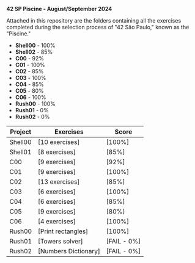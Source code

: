 **42 SP Piscine - August/September 2024**

Attached in this repository are the folders containing all the exercises completed during the selection process of "42 São Paulo," known as the "Piscine."


- **Shell00** - 100%
- **Shell02** - 85%
- **C00** - 92%
- **C01** - 100%
- **C02** - 85%
- **C03** - 100%
- **C04** - 85%
- **C05** - 80%
- **C06** - 100%
- **Rush00** - 100%
- **Rush01** - 0%
- **Rush02** - 0%

| Project          	| Exercises                 | Score                             |
|------------------	|---------------------------|-----------------------------------|
| Shell00          	| [10 exercises]           	| [100%]                           	|
| Shell01          	| [8 exercises]            	| [85%]                            	|
| C00              	| [9 exercises]            	| [92%]                            	|
| C01              	| [9 exercises]            	| [100%]                           	|
| C02              	| [13 exercises]           	| [85%]                            	|
| C03              	| [6 exercises]            	| [100%]                           	|
| C04              	| [6 exercises]            	| [85%]                            	|
| C05              	| [9 exercises]            	| [80%]                            	|
| C06              	| [4 exercises]            	| [100%]                           	|
| Rush00           	| [Print rectangles]       	| [100%]                           	|
| Rush01           	| [Towers solver]          	| [FAIL - 0%]                      	|
| Rush02           	| [Numbers Dictionary]     	| [FAIL - 0%]                      	|
